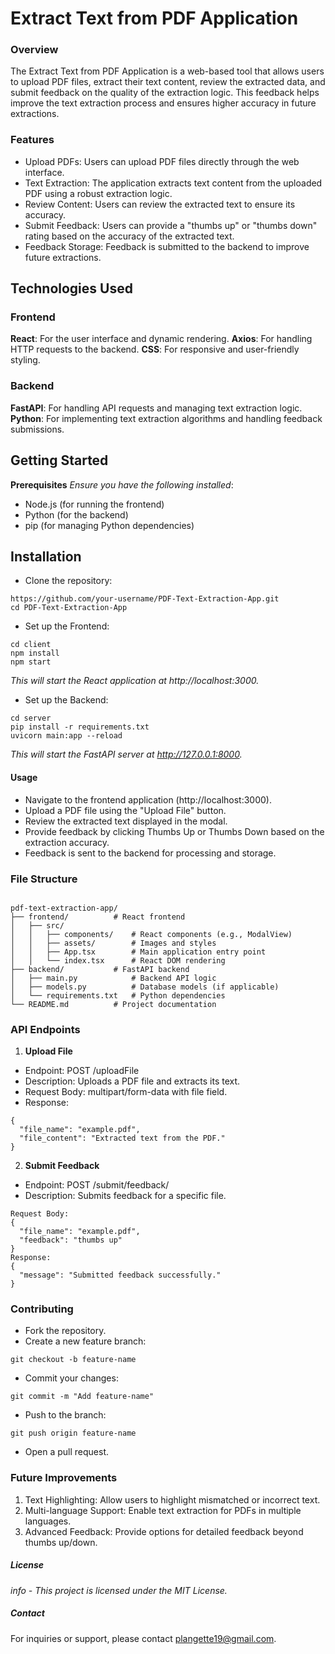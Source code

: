 # Extract Text from PDF Application

### Overview

The Extract Text from PDF Application is a web-based tool that allows users to upload PDF files, extract their text content, review the extracted data, and submit feedback on the quality of the extraction logic. This feedback helps improve the text extraction process and ensures higher accuracy in future extractions.

### Features

- Upload PDFs: Users can upload PDF files directly through the web interface.
- Text Extraction: The application extracts text content from the uploaded PDF using a robust extraction logic.
- Review Content: Users can review the extracted text to ensure its accuracy.
- Submit Feedback: Users can provide a "thumbs up" or "thumbs down" rating based on the accuracy of the extracted text.
- Feedback Storage: Feedback is submitted to the backend to improve future extractions.

## Technologies Used

### Frontend
**React**: For the user interface and dynamic rendering.
**Axios**: For handling HTTP requests to the backend.
**CSS**: For responsive and user-friendly styling.

### Backend
**FastAPI**: For handling API requests and managing text extraction logic.
**Python**: For implementing text extraction algorithms and handling feedback submissions.

## Getting Started

**Prerequisites**
_Ensure you have the following installed_:

- Node.js (for running the frontend)
- Python (for the backend)
- pip (for managing Python dependencies)


## Installation
- Clone the repository:

```
https://github.com/your-username/PDF-Text-Extraction-App.git
cd PDF-Text-Extraction-App
```

- Set up the Frontend:
```
cd client
npm install
npm start
```
_This will start the React application at http://localhost:3000._

- Set up the Backend:
```
cd server
pip install -r requirements.txt
uvicorn main:app --reload
```
_This will start the FastAPI server at http://127.0.0.1:8000._

#### Usage
- Navigate to the frontend application (http://localhost:3000).
- Upload a PDF file using the "Upload File" button.
- Review the extracted text displayed in the modal.
- Provide feedback by clicking Thumbs Up or Thumbs Down based on the extraction accuracy.
- Feedback is sent to the backend for processing and storage.

### File Structure

```

pdf-text-extraction-app/
├── frontend/          # React frontend
│   ├── src/
│   │   ├── components/    # React components (e.g., ModalView)
│   │   ├── assets/        # Images and styles
│   │   ├── App.tsx        # Main application entry point
│   │   └── index.tsx      # React DOM rendering
├── backend/           # FastAPI backend
│   ├── main.py            # Backend API logic
│   ├── models.py          # Database models (if applicable)
│   └── requirements.txt   # Python dependencies
└── README.md          # Project documentation

```

### API Endpoints

1. **Upload File**

- Endpoint: POST /uploadFile
- Description: Uploads a PDF file and extracts its text.
- Request Body: multipart/form-data with file field.
- Response:
```
{
  "file_name": "example.pdf",
  "file_content": "Extracted text from the PDF."
}
```
2. **Submit Feedback**

- Endpoint: POST /submit/feedback/
- Description: Submits feedback for a specific file.

```
Request Body:
{
  "file_name": "example.pdf",
  "feedback": "thumbs up"
}
Response:
{
  "message": "Submitted feedback successfully."
}
```
### Contributing

- Fork the repository.
- Create a new feature branch:
```
git checkout -b feature-name
```
- Commit your changes:
```
git commit -m "Add feature-name"

```
- Push to the branch:
```
git push origin feature-name
```
- Open a pull request.
  
### Future Improvements

1. Text Highlighting: Allow users to highlight mismatched or incorrect text.
2. Multi-language Support: Enable text extraction for PDFs in multiple languages.
3. Advanced Feedback: Provide options for detailed feedback beyond thumbs up/down.

##### License

_info - This project is licensed under the MIT License._

##### Contact

For inquiries or support, please contact plangette19@gmail.com.
